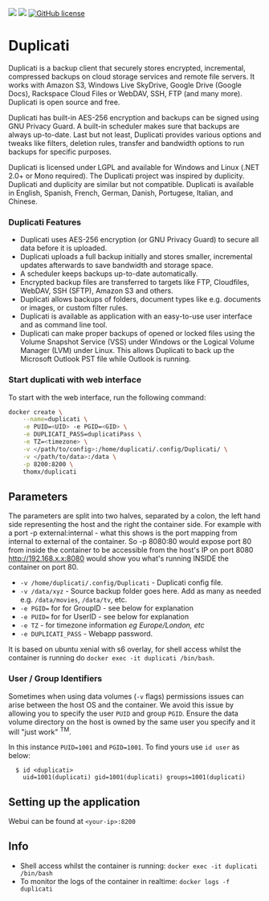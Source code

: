 [![](https://images.microbadger.com/badges/image/thomx/duplicati.svg)](https://microbadger.com/images/thomx/duplicati "Get your own image badge on microbadger.com") [![](https://images.microbadger.com/badges/version/thomx/duplicati.svg)](https://microbadger.com/images/thomx/duplicati "Get your own version badge on microbadger.com") [![GitHub license](https://img.shields.io/badge/license-AGPL-blue.svg)](https://raw.githubusercontent.com/Thom-x/docker-duplicati/master/LICENSE)

# Duplicati #
Duplicati is a backup client that securely stores encrypted, incremental, compressed backups on cloud storage services and remote file servers. It works with Amazon S3, Windows Live SkyDrive, Google Drive (Google Docs), Rackspace Cloud Files or WebDAV, SSH, FTP (and many more). Duplicati is open source and free.

Duplicati has built-in AES-256 encryption and backups can be signed using GNU Privacy Guard. A built-in scheduler makes sure that backups are always up-to-date. Last but not least, Duplicati provides various options and tweaks like filters, deletion rules, transfer and bandwidth options to run backups for specific purposes.

Duplicati is licensed under LGPL and available for Windows and Linux (.NET 2.0+ or Mono required). The Duplicati project was inspired by duplicity. Duplicati and duplicity are similar but not compatible. Duplicati is available in English, Spanish, French, German, Danish, Portugese, Italian, and Chinese.

### Duplicati Features ###
* Duplicati uses AES-256 encryption (or GNU Privacy Guard) to secure all data before it is uploaded.
* Duplicati uploads a full backup initially and stores smaller, incremental updates afterwards to save bandwidth and storage space.
* A scheduler keeps backups up-to-date automatically.
* Encrypted backup files are transferred to targets like FTP, Cloudfiles, WebDAV, SSH (SFTP), Amazon S3 and others.
* Duplicati allows backups of folders, document types like e.g. documents or images, or custom filter rules. 
* Duplicati is available as application with an easy-to-use user interface and as command line tool.
* Duplicati can make proper backups of opened or locked files using the Volume Snapshot Service (VSS) under Windows or the Logical Volume Manager (LVM) under Linux. This allows Duplicati to back up the Microsoft Outlook PST file while Outlook is running.


### Start duplicati with web interface ###
To start with the web interface, run the following command:
```bash
docker create \
	--name=duplicati \
	-e PUID=<UID> -e PGID=<GID> \
	-e DUPLICATI_PASS=duplicatiPass \
	-e TZ=<timezone> \
	-v </path/to/config>:/home/duplicati/.config/Duplicati/ \
	-v </path/to/data>:/data \
	-p 8200:8200 \
	thomx/duplicati
```

## Parameters

The parameters are split into two halves, separated by a colon, the left hand side representing the host and the right the container side. 
For example with a port -p external:internal - what this shows is the port mapping from internal to external of the container.
So -p 8080:80 would expose port 80 from inside the container to be accessible from the host's IP on port 8080
http://192.168.x.x:8080 would show you what's running INSIDE the container on port 80.


* `-v /home/duplicati/.config/Duplicati` - Duplicati config file.
* `-v /data/xyz` - Source backup folder goes here. Add as many as needed e.g. `/data/movies`, `/data/tv`, etc.
* `-e PGID=` for for GroupID - see below for explanation
* `-e PUID=` for for UserID - see below for explanation
* `-e TZ` - for timezone information *eg Europe/London, etc*
* `-e DUPLICATI_PASS` - Webapp password.

It is based on ubuntu xenial with s6 overlay, for shell access whilst the container is running do `docker exec -it duplicati /bin/bash`.

### User / Group Identifiers

Sometimes when using data volumes (`-v` flags) permissions issues can arise between the host OS and the container. We avoid this issue by allowing you to specify the user `PUID` and group `PGID`. Ensure the data volume directory on the host is owned by the same user you specify and it will "just work" <sup>TM</sup>.

In this instance `PUID=1001` and `PGID=1001`. To find yours use `id user` as below:

```
  $ id <duplicati>
    uid=1001(duplicati) gid=1001(duplicati) groups=1001(duplicati)
```

## Setting up the application
Webui can be found at `<your-ip>:8200`

## Info

* Shell access whilst the container is running: `docker exec -it duplicati /bin/bash`
* To monitor the logs of the container in realtime: `docker logs -f duplicati`
